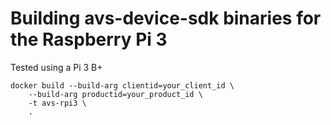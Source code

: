 # Building avs-device-sdk binaries for the Raspberry Pi 3
Tested using a Pi 3 B+

```
docker build --build-arg clientid=your_client_id \
    --build-arg productid=your_product_id \
    -t avs-rpi3 \
    .
```
